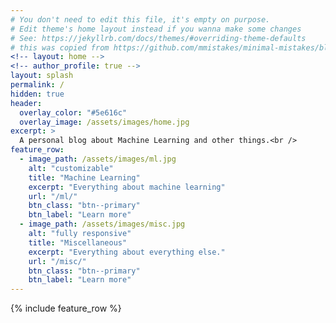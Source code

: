 ```yaml
---
# You don't need to edit this file, it's empty on purpose.
# Edit theme's home layout instead if you wanna make some changes
# See: https://jekyllrb.com/docs/themes/#overriding-theme-defaults
# this was copied from https://github.com/mmistakes/minimal-mistakes/blob/master/docs/_pages/home.md
<!-- layout: home -->
<!-- author_profile: true -->
layout: splash
permalink: /
hidden: true
header:
  overlay_color: "#5e616c"
  overlay_image: /assets/images/home.jpg
excerpt: >
  A personal blog about Machine Learning and other things.<br />
feature_row:
  - image_path: /assets/images/ml.jpg
    alt: "customizable"
    title: "Machine Learning"
    excerpt: "Everything about machine learning"
    url: "/ml/"
    btn_class: "btn--primary"
    btn_label: "Learn more"
  - image_path: /assets/images/misc.jpg
    alt: "fully responsive"
    title: "Miscellaneous"
    excerpt: "Everything about everything else."
    url: "/misc/"
    btn_class: "btn--primary"
    btn_label: "Learn more"
---
```


{% include feature_row %}
